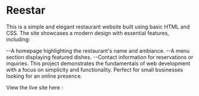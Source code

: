 # Reestar
This is a simple and elegant restaurant website built using basic HTML and CSS. The site showcases a modern design with essential features, including:

  --A homepage highlighting the restaurant's name and ambiance.
  --A menu section displaying featured dishes.
  --Contact information for reservations or inquiries.
This project demonstrates the fundamentals of web development with a focus on simplicity and functionality. Perfect for small businesses looking for an online presence.

View the live site here :
